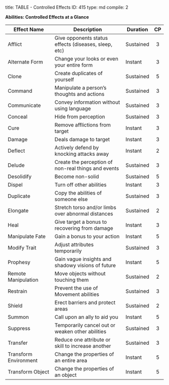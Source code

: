 title:          TABLE - Controlled Effects
ID:             415
type:           md
compile:        2


**Abilities:  Controlled Effects at a Glance**

| Effect Name	  | Description					| Duration	  | CP |
| --------------------- | -------------------------------------------------------------- | --------- |:---:|
| Afflict		  | Give opponents status effects (diseases, sleep, etc)	| Sustained  | 3  |
| Alternate Form	  | Change your looks or even your entire form		| Instant	  | 3  |
| Clone		  | Create duplicates of yourself				| Sustained  | 5  |
| Command		  | Manipulate a person’s thoughts and actions		| Sustained  | 3  |
| Communicate	  | Convey information without using language		| Sustained  | 3  |
| Conceal		  | Hide from perception				| Sustained  | 3  |
| Cure		  | Remove afflictions from target			| Instant	  | 3  |
| Damage		  | Deals damage to target				| Instant	  | 3  |
| Deflect		  | Actively defend by knocking attacks away			| Instant	  | 2  |
| Delude		  | Create the perception of non-real things and events		| Sustained  | 3  |
| Desolidify	  | Become non-solid					| Sustained  | 5  |
| Dispel		  | Turn off other abilities				| Instant	  | 3  |
| Duplicate	  | Copy the abilities of someone else			| Sustained  | 3  |
| Elongate		  | Stretch torso and/or limbs over abnormal distances		| Sustained  | 2  |
| Heal		  | Give target a bonus to recovering from damage		| Instant	  | 3  |
| Manipulate Fate	  | Gain a bonus to your action				| Instant	  | 5  |
| Modify Trait	  | Adjust attributes temporarily				| Sustained  | 3  |
| Prophesy		  | Gain vague insights and shadowy visions of future		| Instant	  | 5  |
| Remote Manipulation	  | Move objects without touching them			| Sustained  | 2  |
| Restrain		  | Prevent the use of Movement abilities			| Sustained  | 3  |
| Shield		  | Erect barriers and protect areas			| Sustained  | 2  |
| Summon		  | Call upon an ally to aid you				| Instant	  | 5  |
| Suppress		  | Temporarily cancel out or weaken other abilities		| Sustained  | 3  |
| Transfer		  | Reduce one attribute or skill to increase another		| Sustained  | 3  |
| Transform Environment | Change the properties of an entire area			| Instant	  | 5  |
| Transform Object	  | Change the properties of an object			| Instant	  | 5  |